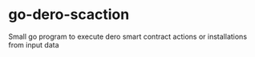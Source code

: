 # go-dero-scaction
Small go program to execute dero smart contract actions or installations from input data
